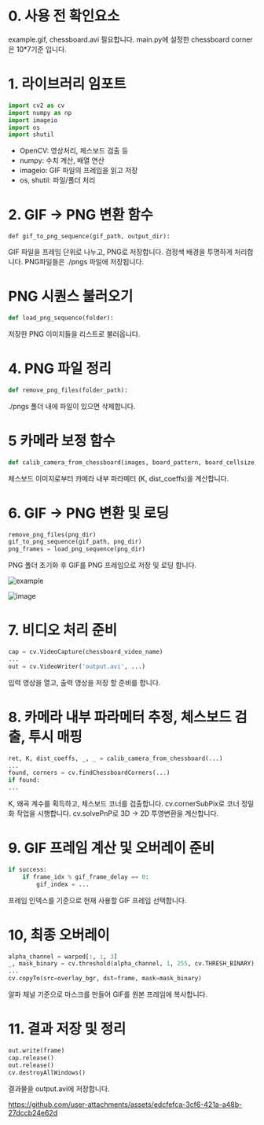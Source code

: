 # 0. 사용 전 확인요소
example.gif, chessboard.avi 필요합니다.
main.py에 설정한 chessboard corner은 10*7기준 입니다.

# 1. 라이브러리 임포트
```python
import cv2 as cv
import numpy as np
import imageio
import os
import shutil
```
- OpenCV: 영상처리, 체스보드 검출 등
- numpy: 수치 계산, 배열 연산
- imageio: GIF 파일의 프레임을 읽고 저장
- os, shutil: 파일/폴더 처리

# 2. GIF -> PNG 변환 함수
```phython
def gif_to_png_sequence(gif_path, output_dir):
```
GIF 파일을 프레임 단위로 나누고, PNG로 저장합니다.
검정색 배경을 투명하게 처리합니다.
PNG파일들은 ./pngs 파일에 저장됩니다.

# PNG 시퀀스 불러오기
```python
def load_png_sequence(folder):
```
저장한 PNG 이미지들을 리스트로 불러옵니다.
# 4. PNG 파일 정리
```python
def remove_png_files(folder_path):
```
./pngs 폴더 내에 파일이 있으면 삭제합니다.

# 5 카메라 보정 함수
```python
def calib_camera_from_chessboard(images, board_pattern, board_cellsize, K=None, dist_coeff=None, calib_flags=None):
```
체스보드 이미지로부터 카메라 내부 파라메터 (K, dist_coeffs)을 계산합니다.

# 6. GIF -> PNG  변환 및 로딩
```python
remove_png_files(png_dir)
gif_to_png_sequence(gif_path, png_dir)
png_frames = load_png_sequence(png_dir)
```
PNG 폴더 초기화 후 GIF를 PNG 프레임으로 저장 및 로딩 합니다.

![example](https://github.com/user-attachments/assets/2faf6d7b-1281-44b3-be3c-baa84c3c332e)


![image](https://github.com/user-attachments/assets/73482fad-0527-481e-a577-ca24b19a6bd1)

# 7. 비디오 처리 준비
```python
cap = cv.VideoCapture(chessboard_video_name)
...
out = cv.VideoWriter('output.avi', ...)
```
입력 영상을 열고, 출력 영상을 저장 할 준비를 합니다.

# 8. 카메라 내부 파라메터 추정, 체스보드 검출, 투시 매핑
```python
ret, K, dist_coeffs, _, _ = calib_camera_from_chessboard(...)
...
found, corners = cv.findChessboardCorners(...)
if found:
...
```
K, 왜곡 계수를 획득하고, 체스보드 코너를 검출합니다.
cv.cornerSubPix로 코너 정밀화 작업을 시행합니다.
cv.solvePnP로 3D -> 2D 투영변환을 계산합니다.

# 9. GIF 프레임 계산 및 오버레이 준비
```python
if success:
    if frame_idx % gif_frame_delay == 0:
        gif_index = ...
```
프레임 인덱스를 기준으로 현재 사용할 GIF 프레임 선택합니다.

# 10, 최종 오버레이
```python
alpha_channel = warped[:, :, 3]
_, mask_binary = cv.threshold(alpha_channel, 1, 255, cv.THRESH_BINARY)
...
cv.copyTo(src=overlay_bgr, dst=frame, mask=mask_binary)
```
알파 채널 기준으로 마스크를 만들어 GIF를 원본 프레임에 복사합니다.

# 11. 결과 저장 및 정리
```python
out.write(frame)
cap.release()
out.release()
cv.destroyAllWindows()
```
결과물을 output.avi에 저장합니다.


https://github.com/user-attachments/assets/edcfefca-3cf6-421a-a48b-27dccb24e62d

